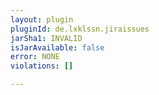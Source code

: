 ```yaml
---
layout: plugin
pluginId: de.lxklssn.jiraissues
jarSha1: INVALID
isJarAvailable: false
error: NONE
violations: []

---
```

